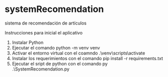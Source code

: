 # systemRecomendation
sistema de recomendación de artículos

Instrucciones para inicial el aplicativo 
1. Instalar Python
2. Ejecutar el comando python -m venv venv
3. Activar el entorno virtual con el coamndo .\venv\scripts\activate
4. Instalar los requerimientos con el comando pip install -r requirements.txt
5. Ejecutar el sript de python con el comando py .\SystemRecomendation.py
